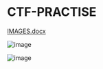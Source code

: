 # CTF-PRACTISE

[IMAGES.docx](https://github.com/shrishtydayal2304/CTF-PRACTISE/files/5010939/IMAGES.docx)

![image](https://user-images.githubusercontent.com/60177793/89106160-2f52aa00-d445-11ea-8b0a-acbb5adbab5c.png)

![image](https://user-images.githubusercontent.com/60177793/89106351-d3892080-d446-11ea-8cdf-a68908745ed9.png)


 

